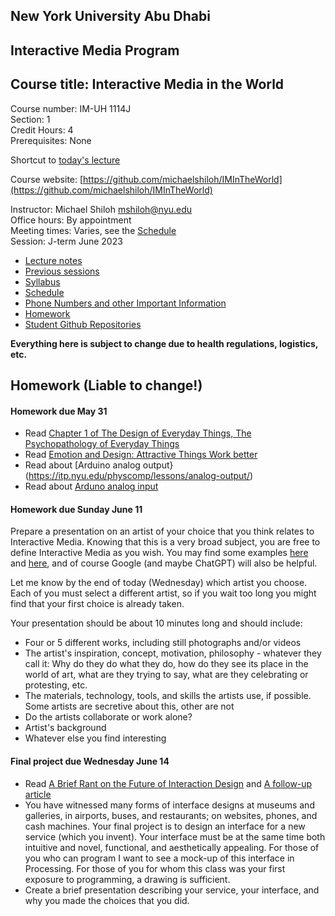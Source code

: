 ## New York University Abu Dhabi    
## Interactive Media Program    
## Course title: Interactive Media in the World
Course number: IM-UH 1114J  
Section: 1    
Credit Hours: 4         
Prerequisites: None       

Shortcut to [today's lecture](lectureNotes.md/#todays-lecture)  

Course website: [https://github.com/michaelshiloh/IMInTheWorld](https://github.com/michaelshiloh/IMInTheWorld)      

Instructor: Michael Shiloh mshiloh@nyu.edu    
Office hours: By appointment  
Meeting times: Varies, see the [Schedule](schedule.md)  
Session: J-term June 2023  
- [Lecture notes](lectureNotes.md)
- [Previous sessions](previousSessions/previousSessions)
- [Syllabus](syllabus.md)
- [Schedule](schedule.md)
- [Phone Numbers and other Important Information](info.md)
- [Homework](homework.md)
- [Student Github Repositories](https://github.com/danielnivia/IMintheWorld)

**Everything here is subject to change due to health regulations, logistics, etc.**

## Homework (**Liable to change!**)

#### Homework due May 31
- Read [Chapter 1 of The Design of Everyday Things, The Psychopathology of Everyday Things](https://bobcat.library.nyu.edu/primo-explore/fulldisplay?docid=nyu_aleph003885337&context=L&vid=NYU&lang=en_US&search_scope=all&adaptor=Local%20Search%20Engine&isFrbr=true&tab=all&query=any,contains,don%20norman&sortby=date&facet=frbrgroupid,include,1146692088&mode=basic&offset=0)
- Read [Emotion and Design: Attractive Things Work
  better](https://dl.acm.org/doi/pdf/10.1145/543434.543435)
- Read about [Arduino analog
  output}(https://itp.nyu.edu/physcomp/lessons/analog-output/)
- Read about [Arduno analog
  input](https://itp.nyu.edu/physcomp/lessons/analog-input/)

#### Homework due Sunday June 11

Prepare a presentation on an artist of your choice that you think relates to
Interactive Media. Knowing that this is a very broad subject, you are free to
define Interactive Media as you wish. You may find some examples 
[here](https://github.com/michaelshiloh/IntroductionToInteractiveMedia/blob/master/lectureNotes.md#whats-the-class-about)
and
[here](https://github.com/michaelshiloh/resourcesForClasses#inspiration-artists-movies-projects-etc), 
and of course Google (and maybe ChatGPT) will also be helpful.

Let me know by the end of today (Wednesday) which artist you choose. Each of
you must select a different artist, so if you wait too long you might find
that your first choice is already taken.

Your presentation should be about 10 minutes long and should include:
- Four or 5 different works, including still photographs and/or videos
- The artist's inspiration, concept, motivation, philosophy - whatever they
  call it: Why do they do what they do, how do they see its place in the world
  of art, what are they trying to say, what are they celebrating or
  protesting, etc.
- The materials, technology, tools, and skills the artists use, if possible.
  Some artists are secretive about this, other are not
- Do the artists collaborate or work alone?
- Artist's background
- Whatever else you find interesting

#### Final project due Wednesday June 14

- Read 
[A Brief Rant on the Future of Interaction
Design](http://worrydream.com/ABriefRantOnTheFutureOfInteractionDesign/)
and
[A follow-up
    article](http://worrydream.com/ABriefRantOnTheFutureOfInteractionDesign/responses.html)
- You have witnessed many forms of interface designs at museums and galleries,
  in airports, buses, and restaurants; on websites, phones, and cash machines.
  Your final project is to design an interface for a new service (which you
  invent). Your interface must be at the same time both intuitive and novel,
  functional, and aesthetically appealing. For those of you who can program I
  want to see a mock-up of this interface in Processing. For those of you for
  whom this class was your first exposure to programming, a drawing is
  sufficient. 
- Create a brief presentation describing your service, your interface, and why
  you made the choices that you did. 
